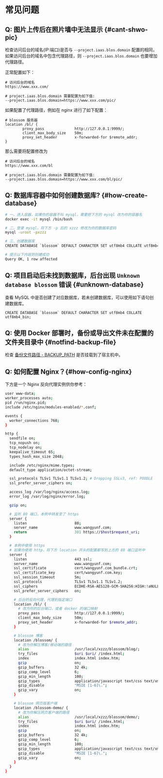 <script setup lang="ts">
import { onMounted } from 'vue'
import { info } from '../../scripts/stat-api'

onMounted(() => {
  info()
})
</script>

# 常见问题

## Q: 图片上传后在照片墙中无法显示 {#cant-shwo-pic}

检查访问后台的域名(IP:端口)是否与 `--project.iaas.blos.domain` 配置的相同，如果访问后台的域名中包含代理路径，则 `--project.iaas.blos.domain` 也要增加代理路径。

正常配置如下：

```shell
# 访问后台的域名
https://www.xxx.com/

# project.iaas.blos.domain 需要配置为如下值:
--project.iaas.blos.domain=https://www.xxx.com/pic/
```

如果配置了代理路径，例如在 nginx 进行了如下配置：

```shell
# blossom 服务器
location /bl/ {
        proxy_pass              http://127.0.0.1:9999/;
        client_max_body_size    50m;
        proxy_set_header        x-forwarded-for $remote_addr;
}
```

那么需要将配置修改为

```shell
# 访问后台的域名
https://www.xxx.com/bl

# project.iaas.blos.domain 需要配置为如下值:
--project.iaas.blos.domain=https://www.xxx.com/bl/pic/
```

## Q: 数据库容器中如何创建数据库? {#how-create-database}

```bash
# 一、进入容器，如果你的容器不叫 mysql，需要把下方的 mysql 改为你的容器名
docker exec -it mysql /bin/bash

# 二、登录 mysql，将下方 -p 后的 xzzz 修改为你的数据库密码
mysql -uroot -pxzzz

# 三、创建数据库
CREATE DATABASE `blossom` DEFAULT CHARACTER SET utf8mb4 COLLATE utf8mb4_bin;

# 提示以下内容则创建成功
Query OK, 1 row affected
```

## Q: 项目启动后未找到数据库，后台出现 `Unknown database blossom` 错误 {#unknown-database}

查看 MySQL 中是否创建了对应数据库，若未创建数据库，可以使用如下语句创建数据库。

```
CREATE DATABASE `blossom` DEFAULT CHARACTER SET utf8mb4 COLLATE utf8mb4_bin;

```

## Q: 使用 Docker 部署时，备份或导出文件未在配置的文件夹目录中 {#notfind-backup-file}

检查 [备份文件路径 - BACKUP_PATH](./backend-props#sys-params) 是否挂载到了宿主机中。

## Q: 如何配置 Nginx？{#how-config-nginx}

下方是一个 Nginx 反向代理实例供你参考：

```bash
user www-data;
worker_processes auto;
pid /run/nginx.pid;
include /etc/nginx/modules-enabled/*.conf;

events {
  worker_connections 768;
}

http {
  sendfile on;
  tcp_nopush on;
  tcp_nodelay on;
  keepalive_timeout 65;
  types_hash_max_size 2048;

  include /etc/nginx/mime.types;
  default_type application/octet-stream;

  ssl_protocols TLSv1 TLSv1.1 TLSv1.2; # Dropping SSLv3, ref: POODLE
  ssl_prefer_server_ciphers on;

  access_log /var/log/nginx/access.log;
  error_log /var/log/nginx/error.log;

  gzip on;

  # 监听 80 端口，本例中转发至了 https
  server {
    listen                      80;
    server_name                 www.wangyunf.com;
    return                      301 https://$host$request_uri;
  }

  # 本例中使用 https
  # 如果你使用 http，将下方 location 开头的配置都写到上方的 80 端口监听中
  server {
    listen                      443 ssl;
    server_name                 www.wangyunf.com;
    ssl_certificate             cert/wangyunf.com_bundle.crt;
    ssl_certificate_key         cert/wangyunf.com.key;
    ssl_session_timeout         5m;
    ssl_protocols               TLSv1 TLSv1.1 TLSv1.2;
    ssl_ciphers                 ECDHE-RSA-AES128-GCM-SHA256:HIGH:!aNULL:!MD5:!RC4:!DHE;
    ssl_prefer_server_ciphers   on;

    # 后台的反向代理，代理到指定端口
    location /bl/ {
      # 改为你的后台端口，或者 docker 的端口映射
      proxy_pass                http://127.0.0.1:9999/;
      client_max_body_size      50m;
      proxy_set_header          x-forwarded-for $remote_addr;
    }

    # blossom 博客
    location /blossom/ {
      # 改为你解压博客/移动端的路径
      alias                     /usr/local/xzzz/blossom/blog/;
      try_files                 $uri $uri/ /index.html;
      index                     index.html index.htm;
      gzip                      on;
      gzip_buffers              32 4k;
      gzip_comp_level           6;
      gzip_min_length           100;
      gzip_types                application/javascript text/css text/xml font/ttf font/otf image/svg+xml;
      gzip_disable              "MSIE [1-6]\.";
      gzip_vary                 on;
    }

    # blossom 网页版客户端
    location /blossom-demo/ {
      # 改为你解压网页客户端的路径
      alias                     /usr/local/xzzz/blossom/demo/;
      try_files                 $uri $uri/ /index.html;
      index                     index.html index.htm;
      gzip                      on;
      gzip_buffers              32 4k;
      gzip_comp_level           6;
      gzip_min_length           100;
      gzip_types                application/javascript text/css text/xml font/ttf font/otf image/svg+xml;
      gzip_disable              "MSIE [1-6]\.";
      gzip_vary                 on;
    }
  }
}
```
